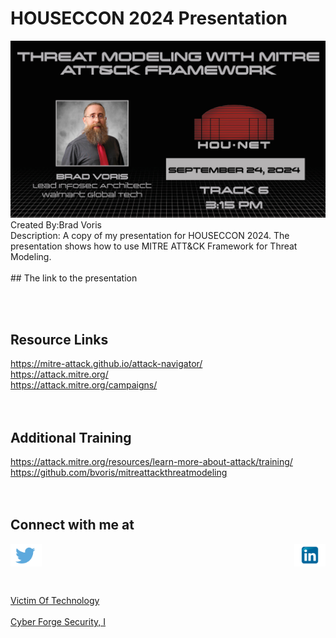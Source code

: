 
# HOUSECCON 2024 Presentation
<IMG SRC="https://github.com/bvoris/houseccon2024presentation/blob/main/flyer.jpg">
Created By:Brad Voris <BR />
Description: A copy of my presentation for HOUSECCON 2024. The presentation shows how to use MITRE ATT&CK Framework for Threat Modeling.
<BR /><BR />
## The link to the presentation

<BR /><BR />
## Resource Links
https://mitre-attack.github.io/attack-navigator/<BR />
https://attack.mitre.org/<BR />
https://attack.mitre.org/campaigns/<BR />
<BR /><BR />
## Additional Training
https://attack.mitre.org/resources/learn-more-about-attack/training/<BR />
https://github.com/bvoris/mitreattackthreatmodeling<BR />
<BR /><BR />

## Connect with me at

<a href="https://twitter.com/HMInfoSecViking?ref_src=twsrc%5Etfw"><IMG SRC="https://github.com/bvoris/bvoris/blob/master/twitter.jpg" WIDTH=10% HEIGHT=10% ALIGN=LEFT></a>

<a href="https://www.linkedin.com/in/brad-voris" target="_blank"><IMG SRC="https://github.com/bvoris/bvoris/blob/master/linkedin.png" WIDTH=10% HEIGHT=4% ALIGN=RIGHT></a>

<BR /><BR />
<BR /><BR />

<A HREF="https://www.victimoftechnology.com">Victim Of Technology<A />
<BR /><BR />
<A HREF="https://www.cyberforgesecurity.com">Cyber Forge Security, I
